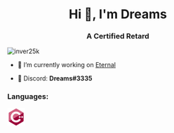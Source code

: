 <h1 align="center">Hi 👋, I'm Dreams</h1>
<h3 align="center">A Certified Retard</h3>

<p align="left"> <img src="https://komarev.com/ghpvc/?username=inver25k&label=Profile%20views&color=0e75b6&style=flat" alt="inver25k" /> </p>

- 🔭 I’m currently working on [Eternal](https://eternalcheats.xyz/forum/index.php)

- 💬 Discord: **Dreams#3335**

<h3 align="left">Languages:</h3>
<p align="left"> <a href="https://www.w3schools.com/cpp/" target="_blank"> <img src="https://raw.githubusercontent.com/devicons/devicon/master/icons/cplusplus/cplusplus-original.svg" alt="cplusplus" width="40" height="40"/> </a> </p>
